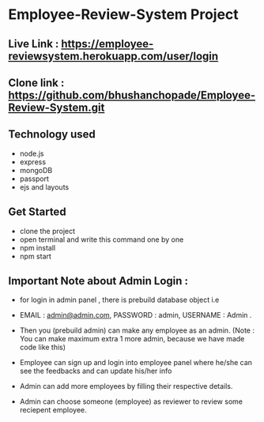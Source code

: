 # Employee-Review-System Project
## Live Link : https://employee-reviewsystem.herokuapp.com/user/login

## Clone link : https://github.com/bhushanchopade/Employee-Review-System.git

## Technology used 
- node.js
- express
- mongoDB
- passport
- ejs and layouts

## Get Started 
- clone the project
- open terminal and write this command one by one
- npm install
- npm start

## Important Note about Admin Login :
- for login in admin panel , there is prebuild database object i.e 

- EMAIL : admin@admin.com,
  PASSWORD : admin, 
  USERNAME : Admin .

- Then you (prebuild admin) can make any employee as an admin.
  (Note : You can make maximum extra 1 more admin, because we have made code like this)

- Employee can sign up and login into employee panel where he/she can see the feedbacks and can update his/her info
- Admin can add more employees by filling their respective details.
- Admin can choose someone (employee) as reviewer to review some reciepent employee.
